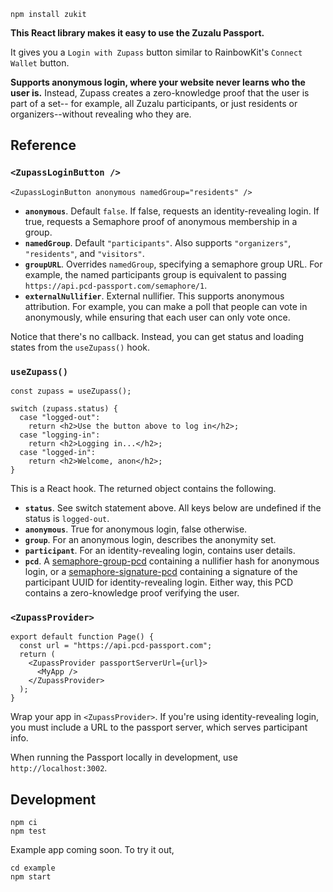 ```
npm install zukit
```

**This React library makes it easy to use the Zuzalu Passport.**

It gives you a `Login with Zupass` button similar to RainbowKit's
`Connect Wallet` button.

**Supports anonymous login, where your website never learns who the user is.**
Instead, Zupass creates a zero-knowledge proof that the user is part of a set--
for example, all Zuzalu participants, or just residents or organizers--without
revealing who they are.

## Reference

### `<ZupassLoginButton />`

```tsx
<ZupassLoginButton anonymous namedGroup="residents" />
```

- **`anonymous`**. Default `false`. If false, requests an identity-revealing
  login. If true, requests a Semaphore proof of anonymous membership in a group.
- **`namedGroup`**. Default `"participants"`. Also supports `"organizers"`,
  `"residents"`, and `"visitors"`.
- **`groupURL`**. Overrides `namedGroup`, specifying a semaphore group URL. For
  example, the named participants group is equivalent to passing
  `https://api.pcd-passport.com/semaphore/1`.
- **`externalNullifier`**. External nullifier. This supports anonymous
  attribution. For example, you can make a poll that people can vote in
  anonymously, while ensuring that each user can only vote once.

Notice that there's no callback. Instead, you can get status and loading states
from the `useZupass()` hook.

### `useZupass()`

```tsx
const zupass = useZupass();

switch (zupass.status) {
  case "logged-out":
    return <h2>Use the button above to log in</h2>;
  case "logging-in":
    return <h2>Logging in...</h2>;
  case "logged-in":
    return <h2>Welcome, anon</h2>;
}
```

This is a React hook. The returned object contains the following.

- **`status`**. See switch statement above. All keys below are undefined if
  the status is `logged-out`.
- **`anonymous`**. True for anonymous login, false otherwise.
- **`group`**. For an anonymous login, describes the anonymity set.
- **`participant`**. For an identity-revealing login, contains user details.
- **`pcd`**. A
  <a href="https://github.com/proofcarryingdata/zupass/tree/main/packages/semaphore-group-pcd">semaphore-group-pcd</a>
  containing a nullifier hash for anonymous login, or a
  <a href="https://github.com/proofcarryingdata/zupass/tree/main/packages/semaphore-signature-pcd">semaphore-signature-pcd</a>
  containing a signature of the participant UUID for identity-revealing login.
  Either way, this PCD contains a zero-knowledge proof verifying the user.

### `<ZupassProvider>`

```tsx
export default function Page() {
  const url = "https://api.pcd-passport.com";
  return (
    <ZupassProvider passportServerUrl={url}>
      <MyApp />
    </ZupassProvider>
  );
}
```

Wrap your app in `<ZupassProvider>`. If you're using identity-revealing login,
you must include a URL to the passport server, which serves participant info.

When running the Passport locally in development, use `http://localhost:3002`.

## Development

```
npm ci
npm test
```

Example app coming soon. To try it out,

```
cd example
npm start
```
